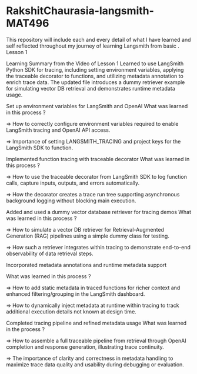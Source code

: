 # RakshitChaurasia-langsmith-MAT496
This repository will include each and every detail of what I have learned and self reflected throughout my journey of learning  Langsmith from basic .
Lesson 1

Learning Summary from the Video of Lesson 1
Learned to use LangSmith Python SDK for tracing, including setting environment variables, applying the traceable decorator to functions, and utilizing metadata annotation to enrich trace data. The updated file introduces a dummy retriever example for simulating vector DB retrieval and demonstrates runtime metadata usage.

Set up environment variables for LangSmith and OpenAI
What was learned in this process ?

=> How to correctly configure environment variables required to enable LangSmith tracing and OpenAI API access.

=> Importance of setting LANGSMITH_TRACING and project keys for the LangSmith SDK to function.

Implemented function tracing with traceable decorator
What was learned in this process ?

=> How to use the traceable decorator from LangSmith SDK to log function calls, capture inputs, outputs, and errors automatically.

=> How the decorator creates a trace run tree supporting asynchronous background logging without blocking main execution.

Added and used a dummy vector database retriever for tracing demos
What was learned in this process ?

=> How to simulate a vector DB retriever for Retrieval-Augmented Generation (RAG) pipelines using a simple dummy class for testing.

=> How such a retriever integrates within tracing to demonstrate end-to-end observability of data retrieval steps.

 Incorporated metadata annotations and runtime metadata support
 
What was learned in this process ?

=> How to add static metadata in traced functions for richer context and enhanced filtering/grouping in the LangSmith dashboard.

=> How to dynamically inject metadata at runtime within tracing to track additional execution details not known at design time.

Completed tracing pipeline and refined metadata usage
What was learned in the process ?

=> How to assemble a full traceable pipeline from retrieval through OpenAI completion and response generation, illustrating trace continuity.

=> The importance of clarity and correctness in metadata handling to maximize trace data quality and usability during debugging or evaluation.


